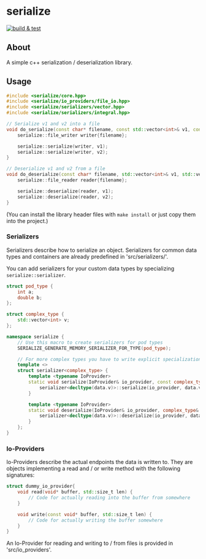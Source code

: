 # serialize

[![build & test](https://github.com/Felix-Rm/serialize/actions/workflows/cmake.yml/badge.svg)](https://github.com/Felix-Rm/serialize/actions/workflows/cmake.yml)


## About

A simple c++ serialization / deserialization library.

## Usage

```cpp 
#include <serialize/core.hpp>
#include <serialize/io_providers/file_io.hpp>
#include <serialize/serializers/vector.hpp>
#include <serialize/serializers/integral.hpp>

// Serialize v1 and v2 into a file
void do_serialize(const char* filename, const std::vector<int>& v1, const std::vector<long>& v2){
    serialize::file_writer writer{filename};

    serialize::serialize(writer, v1);
    serialize::serialize(writer, v2);
}

// Deserialize v1 and v2 from a file
void do_deserialize(const char* filename, std::vector<int>& v1, std::vector<long>& v2){
    serialize::file_reader reader{filename};

    serialize::deserialize(reader, v1);
    serialize::deserialize(reader, v2);
}
```

(You can install the library header files with `make install` or just copy them into the project.)

### Serializers 

Serializers describe how to serialize an object. Serializers for common data types and containers are already predefined in 'src/serializers/'.

You can add serializers for your custom data types by specializing `serialize::serializer`.

```cpp
struct pod_type {
    int a;
    double b;
};

struct complex_type {
    std::vector<int> v;
};

namespace serialize {
    // Use this macro to create serializers for pod types
    SERIALIZE_GENERATE_MEMORY_SERIALIZER_FOR_TYPE(pod_type);

    // For more complex types you have to write explicit specializations
    template <>
    struct serializer<complex_type> {
        template <typename IoProvider>
        static void serialize(IoProvider& io_provider, const complex_type& data) {
            serializer<decltype(data.v)>::serialize(io_provider, data.v);
        }

        template <typename IoProvider>
        static void deserialize(IoProvider& io_provider, complex_type& data) {
            serializer<decltype(data.v)>::deserialize(io_provider, data.v);
        }
    };
}
```

### Io-Providers

Io-Providers describe the actual endpoints the data is written to. They are objects implementing a read and / or write method with the following signatures:

```cpp 
struct dummy_io_provider{
    void read(void* buffer, std::size_t len) {
        // Code for actually reading into the buffer from somewhere
    }

    void write(const void* buffer, std::size_t len) {
        // Code for actually writing the buffer somewhere
    }
}
```

An Io-Provider for reading and writing to / from files is provided in 'src/io_providers'.

